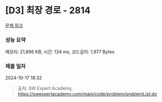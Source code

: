 # [D3] 최장 경로 - 2814 

[문제 링크](https://swexpertacademy.com/main/code/problem/problemDetail.do?contestProbId=AV7GOPPaAeMDFAXB) 

### 성능 요약

메모리: 21,896 KB, 시간: 134 ms, 코드길이: 1,977 Bytes

### 제출 일자

2024-10-17 18:32



> 출처: SW Expert Academy, https://swexpertacademy.com/main/code/problem/problemList.do